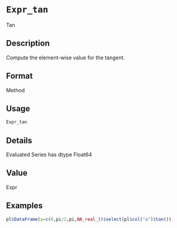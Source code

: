 # `Expr_tan`

Tan


## Description

Compute the element-wise value for the tangent.


## Format

Method


## Usage

```r
Expr_tan
```


## Details

Evaluated Series has dtype Float64


## Value

Expr


## Examples

```r
pl$DataFrame(a=c(0,pi/2,pi,NA_real_))$select(pl$col("a")$tan())
```


